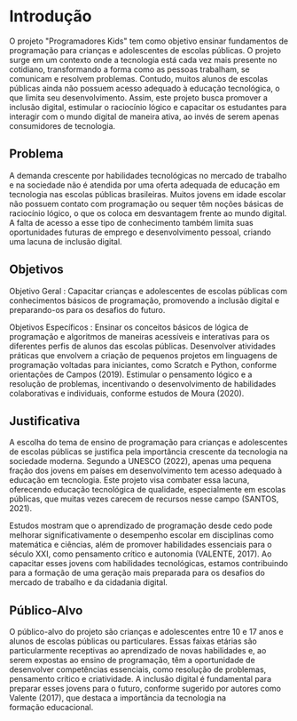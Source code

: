# Introdução

O projeto "Programadores Kids" tem como objetivo ensinar fundamentos de programação para crianças e adolescentes de escolas públicas. O projeto surge em um contexto onde a tecnologia está cada vez mais presente no cotidiano, transformando a forma como as pessoas trabalham, se comunicam e resolvem problemas. Contudo, muitos alunos de escolas públicas ainda não possuem acesso adequado à educação tecnológica, o que limita seu desenvolvimento. Assim, este projeto busca promover a inclusão digital, estimular o raciocínio lógico e capacitar os estudantes para interagir com o mundo digital de maneira ativa, ao invés de serem apenas consumidores de tecnologia.

## Problema
A demanda crescente por habilidades tecnológicas no mercado de trabalho e na sociedade não é atendida por uma oferta adequada 
de educação em tecnologia nas escolas públicas brasileiras. Muitos jovens em idade escolar não possuem contato com programação ou
sequer têm noções básicas de raciocínio lógico, o que os coloca em desvantagem frente ao mundo digital. A falta de acesso a esse
tipo de conhecimento também limita suas oportunidades futuras de emprego e desenvolvimento pessoal, criando uma lacuna de
inclusão digital.

## Objetivos

Objetivo Geral :
Capacitar crianças e adolescentes de escolas públicas com conhecimentos básicos de programação, promovendo a inclusão digital e preparando-os para os desafios do futuro.

Objetivos Específicos :
Ensinar os conceitos básicos de lógica de programação e algoritmos de maneiras acessíveis e interativas para os diferentes perfis de alunos das escolas públicas.
Desenvolver atividades práticas que envolvem a criação de pequenos projetos em linguagens de programação voltadas para iniciantes, como Scratch e Python, conforme orientações de Campos (2019).
Estimular o pensamento lógico e a resolução de problemas, incentivando o desenvolvimento de habilidades colaborativas e individuais, conforme estudos de Moura (2020).

## Justificativa

A escolha do tema de ensino de programação para crianças e adolescentes de escolas públicas se justifica pela importância crescente da tecnologia na sociedade moderna. Segundo a UNESCO (2022), apenas uma pequena fração dos jovens em países em desenvolvimento tem acesso adequado à educação em tecnologia. Este projeto visa combater essa lacuna, oferecendo educação tecnológica de qualidade, especialmente em escolas públicas, que muitas vezes carecem de recursos nesse campo (SANTOS, 2021).

Estudos mostram que o aprendizado de programação desde cedo pode melhorar significativamente o desempenho escolar em disciplinas como matemática e ciências, além de promover habilidades essenciais para o século XXI, como pensamento crítico e autonomia (VALENTE, 2017). Ao capacitar esses jovens com habilidades tecnológicas, estamos contribuindo para a formação de uma geração mais preparada para os desafios do mercado de trabalho e da cidadania digital.

## Público-Alvo

O público-alvo do projeto são crianças e adolescentes entre 10 e 17 anos e alunos de escolas públicas ou particulares. Essas faixas etárias são particularmente receptivas ao aprendizado de novas habilidades e, ao serem expostas ao ensino de programação, têm a oportunidade de desenvolver competências essenciais, como resolução de problemas, pensamento crítico e criatividade. A inclusão digital é fundamental para preparar esses jovens para o futuro, conforme sugerido por autores como Valente (2017), que destaca a importância da tecnologia na formação educacional.
